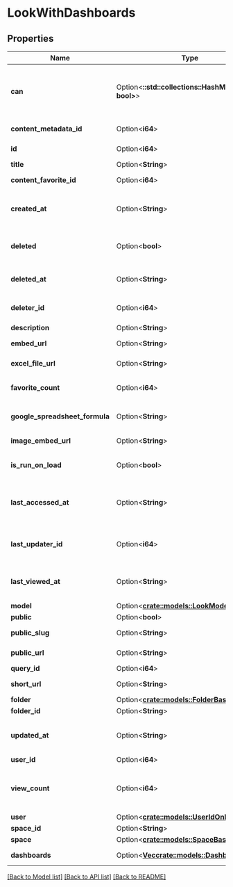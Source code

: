 # LookWithDashboards

## Properties

Name | Type | Description | Notes
------------ | ------------- | ------------- | -------------
**can** | Option<**::std::collections::HashMap<String, bool>**> | Operations the current user is able to perform on this object | [optional][readonly]
**content_metadata_id** | Option<**i64**> | Id of content metadata | [optional][readonly]
**id** | Option<**i64**> | Unique Id | [optional][readonly]
**title** | Option<**String**> | Look Title | [optional]
**content_favorite_id** | Option<**i64**> | Content Favorite Id | [optional][readonly]
**created_at** | Option<**String**> | Time that the Look was created. | [optional][readonly]
**deleted** | Option<**bool**> | Whether or not a look is 'soft' deleted. | [optional]
**deleted_at** | Option<**String**> | Time that the Look was deleted. | [optional][readonly]
**deleter_id** | Option<**i64**> | Id of User that deleted the look. | [optional][readonly]
**description** | Option<**String**> | Description | [optional]
**embed_url** | Option<**String**> | Embed Url | [optional][readonly]
**excel_file_url** | Option<**String**> | Excel File Url | [optional][readonly]
**favorite_count** | Option<**i64**> | Number of times favorited | [optional][readonly]
**google_spreadsheet_formula** | Option<**String**> | Google Spreadsheet Formula | [optional][readonly]
**image_embed_url** | Option<**String**> | Image Embed Url | [optional][readonly]
**is_run_on_load** | Option<**bool**> | auto-run query when Look viewed | [optional]
**last_accessed_at** | Option<**String**> | Time that the Look was last accessed by any user | [optional][readonly]
**last_updater_id** | Option<**i64**> | Id of User that last updated the look. | [optional][readonly]
**last_viewed_at** | Option<**String**> | Time last viewed in the Looker web UI | [optional][readonly]
**model** | Option<[**crate::models::LookModel**](LookModel.md)> |  | [optional]
**public** | Option<**bool**> | Is Public | [optional]
**public_slug** | Option<**String**> | Public Slug | [optional][readonly]
**public_url** | Option<**String**> | Public Url | [optional][readonly]
**query_id** | Option<**i64**> | Query Id | [optional]
**short_url** | Option<**String**> | Short Url | [optional][readonly]
**folder** | Option<[**crate::models::FolderBase**](FolderBase.md)> |  | [optional]
**folder_id** | Option<**String**> | Folder Id | [optional]
**updated_at** | Option<**String**> | Time that the Look was updated. | [optional][readonly]
**user_id** | Option<**i64**> | User Id | [optional]
**view_count** | Option<**i64**> | Number of times viewed in the Looker web UI | [optional][readonly]
**user** | Option<[**crate::models::UserIdOnly**](UserIdOnly.md)> |  | [optional]
**space_id** | Option<**String**> | Space Id | [optional]
**space** | Option<[**crate::models::SpaceBase**](SpaceBase.md)> |  | [optional]
**dashboards** | Option<[**Vec<crate::models::DashboardBase>**](DashboardBase.md)> | Dashboards | [optional][readonly]

[[Back to Model list]](../README.md#documentation-for-models) [[Back to API list]](../README.md#documentation-for-api-endpoints) [[Back to README]](../README.md)


